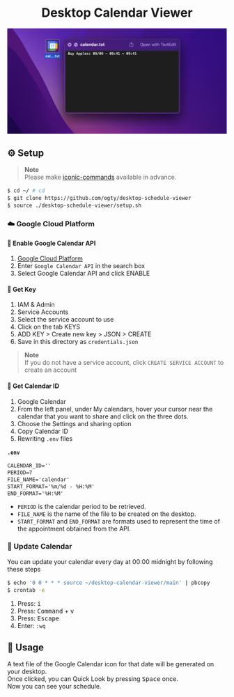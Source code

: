<h1 align="center">Desktop Calendar Viewer</h1>

<div align="center">
  <img src="./image.png" />
</div>

## ⚙️ Setup

> **Note**  
> Please make [iconic-commands](https://github.com/ogty/iconic-commands) available in advance.

```zsh
$ cd ~/ # cd
$ git clone https://github.com/ogty/desktop-schedule-viewer 
$ source ./desktop-schedule-viewer/setup.sh
```

### ☁️ Google Cloud Platform

#### 📅 Enable Google Calendar API

1. [Google Cloud Platform](https://console.cloud.google.com/)
2. Enter `Google Calendar API` in the search box
3. Select Google Calendar API and click ENABLE 

#### 🔑 Get Key

1. IAM & Admin
2. Service Accounts
3. Select the service account to use
4. Click on the tab KEYS
5. ADD KEY > Create new key > JSON > CREATE
6. Save in this directory as `credentials.json`

> **Note**  
> If you do not have a service account, click `CREATE SERVICE ACCOUNT` to create an account

#### 📎 Get Calendar ID

1. Google Calendar
2. From the left panel, under My calendars, hover your cursor near the calendar that you want to share and click on the three dots.
3. Choose the Settings and sharing option
4. Copy Calendar ID
5. Rewriting `.env` files

**`.env`**

```
CALENDAR_ID=''
PERIOD=7
FILE_NAME='calendar'
START_FORMAT='%m/%d - %H:%M'
END_FORMAT='%H:%M'
```

- `PERIOD` is the calendar period to be retrieved.
- `FILE_NAME` is the name of the file to be created on the desktop.
- `START_FORMAT` and `END_FORMAT` are formats used to represent the time of the appointment obtained from the API.

### 🤖 Update Calendar

You can update your calendar every day at 00:00 midnight by following these steps

```zsh
$ echo '0 0 * * * source ~/desktop-calendar-viewer/main' | pbcopy
$ crontab -e 
```

1. Press: <kbd>i</kbd>
2. Press: <kbd>Command</kbd> + <kbd>v</kbd>
3. Press: <kbd>Escape</kbd>
4. Enter: `:wq`

## 📝 Usage

A text file of the Google Calendar icon for that date will be generated on your desktop.  
Once clicked, you can Quick Look by pressing <kbd>Space</kbd> once.  
Now you can see your schedule.  
